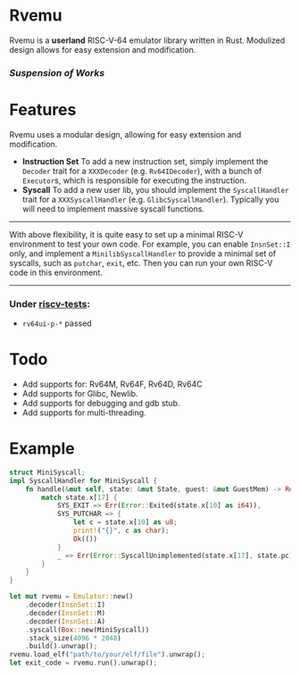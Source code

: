 # Rvemu
Rvemu is a __userland__ RISC-V-64 emulator library written in Rust. Modulized design allows for easy extension and modification.<br/>
### ___Suspension of Works___
# Features
Rvemu uses a modular design, allowing for easy extension and modification. 
<br/>
- __Instruction Set__   To add a new instruction set, simply implement the `Decoder` trait for a `XXXDecoder` (e.g. `Rv64IDecoder`), with a bunch of `Executor`s, which is responsible for executing the instruction.
- __Syscall__   To add a new user lib, you should implement the `SyscallHandler` trait for a `XXXSyscallHandler` (e.g. `GlibcSyscallHandler`). Typically you will need to implement massive syscall functions.
---
With above flexibility, it is quite easy to set up a minimal RISC-V environment to test your own code. For example, you can enable `InsnSet::I` only, and implement a `MinilibSyscallHandler` to provide a minimal set of syscalls, such as `putchar`, `exit`, etc. Then you can run your own RISC-V code in this environment.

---
### Under [riscv-tests](https://github.com/riscv-software-src/riscv-tests):
- `rv64ui-p-*` passed
# Todo
- Add supports for: Rv64M, Rv64F, Rv64D, Rv64C
- Add supports for Glibc, Newlib.
- Add supports for debugging and gdb stub.
- Add supports for multi-threading.
# Example
```rust
struct MiniSyscall;
impl SyscallHandler for MiniSyscall {
    fn handle(&mut self, state: &mut State, guest: &mut GuestMem) -> Result<()> {
        match state.x[17] {
            SYS_EXIT => Err(Error::Exited(state.x[10] as i64)),
            SYS_PUTCHAR => {
                let c = state.x[10] as u8;
                print!("{}", c as char);
                Ok(())
            }
            _ => Err(Error::SyscallUnimplemented(state.x[17], state.pc))
        }
    }
}

let mut rvemu = Emulator::new()
    .decoder(InsnSet::I)
    .decoder(InsnSet::M)
    .decoder(InsnSet::A)
    .syscall(Box::new(MiniSyscall))
    .stack_size(4096 * 2048)
    .build().unwrap();
rvemu.load_elf("path/to/your/elf/file").unwrap();
let exit_code = rvemu.run().unwrap();
```
